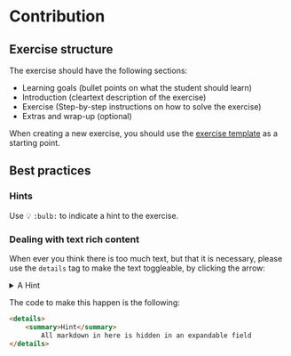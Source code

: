 # Contribution

## Exercise structure

The exercise should have the following sections:

* Learning goals (bullet points on what the student should learn)
* Introduction (cleartext description of the exercise)
* Exercise (Step-by-step instructions on how to solve the exercise)
* Extras and wrap-up (optional)

When creating a new exercise, you should use the [exercise template](exercise-template.md) as a
starting point.

## Best practices

### Hints

Use :bulb: `:bulb:` to indicate a hint to the exercise.

### Dealing with text rich content

When ever you think there is too much text, but that it is necessary, please use the `details` tag
to make the text toggleable, by clicking the arrow:

<details>
    <summary>A Hint</summary>
    It helps reducing the amount of word overload that we sometimes write
</details>

The code to make this happen is the following:

```markdown
<details>
    <summary>Hint</summary>
        All markdown in here is hidden in an expandable field
</details>
```
